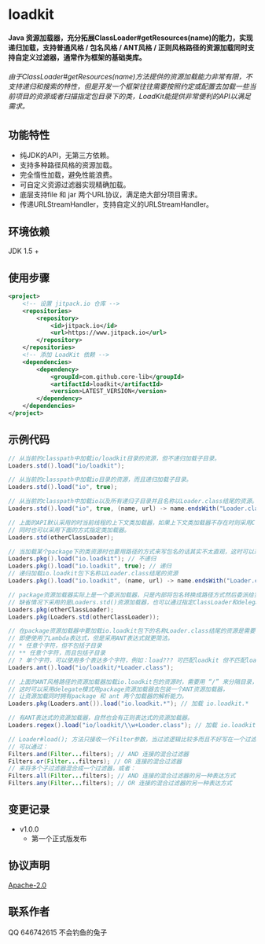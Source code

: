 # loadkit

#### Java 资源加载器，充分拓展ClassLoader#getResources(name)的能力，实现递归加载，支持普通风格 / 包名风格 / ANT风格 / 正则风格路径的资源加载同时支持自定义过滤器，通常作为框架的基础类库。

###### 由于ClassLoader#getResources(name)方法提供的资源加载能力非常有限，不支持递归和搜索的特性，但是开发一个框架往往需要按照约定或配置去加载一些当前项目的资源或者扫描指定包目录下的类，LoadKit能提供非常便利的API以满足需求。

## **功能特性**
* 纯JDK的API，无第三方依赖。
* 支持多种路径风格的资源加载。
* 完全惰性加载，避免性能浪费。
* 可自定义资源过滤器实现精确加载。
* 底层支持file 和 jar 两个URL协议，满足绝大部分项目需求。
* 传递URLStreamHandler，支持自定义的URLStreamHandler。

## **环境依赖**
JDK 1.5 +

## **使用步骤**

```xml
<project>
    <!-- 设置 jitpack.io 仓库 -->
    <repositories>
        <repository>
            <id>jitpack.io</id>
            <url>https://www.jitpack.io</url>
        </repository>
    </repositories>
    <!-- 添加 LoadKit 依赖 -->
    <dependencies>
        <dependency>
            <groupId>com.github.core-lib</groupId>
            <artifactId>loadkit</artifactId>
            <version>LATEST_VERSION</version>
        </dependency>
    </dependencies>
</project>
```

## **示例代码**
```java
// 从当前的classpath中加载io/loadkit目录的资源，但不递归加载子目录。
Loaders.std().load("io/loadkit");
```

```java
// 从当前的classpath中加载io目录的资源，而且递归加载子目录。
Loaders.std().load("io", true);
```

```java
// 从当前的classpath中加载io以及所有递归子目录并且名称以Loader.class结尾的资源。
Loaders.std().load("io", true, (name, url) -> name.endsWith("Loader.class"));
```

```java
// 上面的API默认采用的时当前线程的上下文类加载器，如果上下文类加载器不存在时则采用ClassLoader.getSystemClassLoader();
// 同时也可以采用下面的方式指定类加载器。
Loaders.std(otherClassLoader);
```

```java
// 当加载某个package下的类资源时也要用路径的方式来写包名的话其实不太直观，这时可以采用pkg资源加载器。
Loaders.pkg().load("io.loadkit"); // 不递归
Loaders.pkg().load("io.loadkit", true); // 递归
// 递归加载io.loadkit包下名称以Loader.class结尾的资源
Loaders.pkg().load("io.loadkit", (name, url) -> name.endsWith("Loader.class")); 
```

```java
// package资源加载器实际上是一个委派加载器，只是内部将包名转换成路径方式然后委派给实际的资源加载器。
// 缺省情况下采用的是Loaders.std()资源加载器，也可以通过指定ClassLoader和delegate，实现更灵活的资源加载方式。
Loaders.pkg(otherClassLoader);
Loaders.pkg(Loaders.std(otherClassLoader));
```

```java
// 在package资源加载器中要加载io.loadkit包下的名称Loader.class结尾的资源是需要自定义过滤器，
// 即便使用了Lambda表达式，但是采用ANT表达式就更简洁。
// * 任意个字符，但不包括子目录
// ** 任意个字符，而且包括子目录
// ? 单个字符，可以使用多个表达多个字符，例如：load??? 可匹配loadkit 但不匹配loader
Loaders.ant().load("io/loadkit/*Loader.class");
```

```java
// 上面的ANT风格路径的资源加载器加载io.loadkit包的资源时，需要用 “/” 来分隔目录，用来加载包资源不太直观。
// 这时可以采用delegate模式用package资源加载器去包装一个ANT资源加载器，
// 让资源加载同时拥有package 和 ant 两个加载器的解析能力。
Loaders.pkg(Loaders.ant()).load("io.loadkit.*"); // 加载 io.loadkit.*
```

```java
// 有ANT表达式的资源加载器，自然也会有正则表达式的资源加载器。
Loaders.regex().load("io/loadkit/\\w+Loader.class"); // 加载 io.loadkit包下名称以Loader.class 结尾的资源。
```

```java
// Loader#load(); 方法只接收一个Filter参数，当过滤逻辑比较多而且不好写在一个过滤器，当然这样的类也是违背了"单一职责原则"的。
// 可以通过：
Filters.and(Filter...filters); // AND 连接的混合过滤器
Filters.or(Filter...filters); // OR 连接的混合过滤器
// 来将多个子过滤器混合成一个过滤器，或者：
Filters.all(Filter...filters); // AND 连接的混合过滤器的另一种表达方式
Filters.any(Filter...filters); // OR 连接的混合过滤器的另一种表达方式
```


## 变更记录

* v1.0.0 
    * 第一个正式版发布

## 协议声明
[Apache-2.0](http://www.apache.org/licenses/LICENSE-2.0)

## 联系作者
QQ 646742615 不会钓鱼的兔子